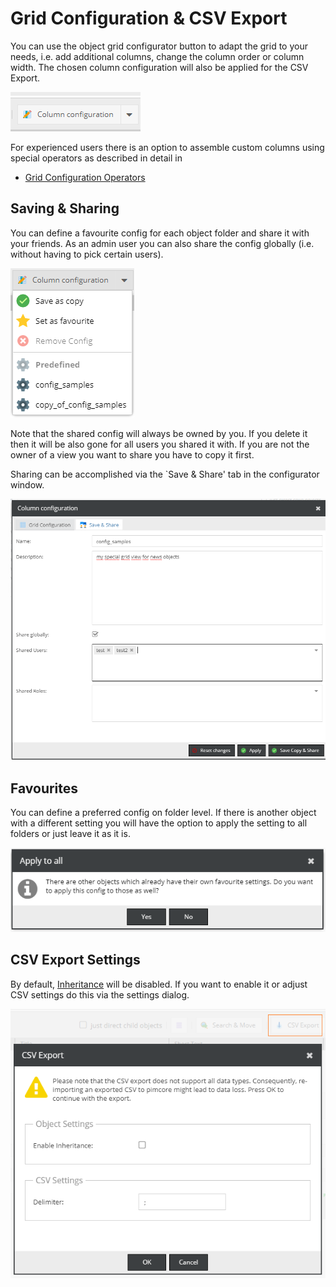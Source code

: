 # Grid Configuration & CSV Export

You can use the object grid configurator button to adapt the grid to your needs,
i.e. add additional columns, change the column order or column width.
The chosen column configuration will also be applied for the CSV Export.

![Configurator Button](../img/gridconfig/configurator_button.png)

For experienced users there is an option to assemble custom columns using special operators as described in detail in 
* [Grid Configuration Operators](./02_Grid_Configuration_Operators.md)

## Saving & Sharing

You can define a favourite config for each object folder and share it with your friends.
As an admin user you can also share the config globally (i.e. without having to pick certain users).

![Configurator Button Expanded](../img/gridconfig/configurator_button_expanded.png)

Note that the shared config will always be owned by you. If you delete it then it will be also gone for all
users you shared it with. If you are not the owner of a view you want to share you have to copy it first.

Sharing can be accomplished via the `Save & Share' tab in the configurator window.

![Configurator Button Expanded](../img/gridconfig/shared_users.png)

## Favourites

You can define a preferred config on folder level. If there is another object with a different setting you will have the option
to apply the setting to all folders or just leave it as it is.

![Confirm overwrite all](../img/gridconfig/apply_overwrite_all.png)

## CSV Export Settings

By default, [Inheritance](../../Development_Documentation/05_Objects/01_Object_Classes/05_Class_Settings/01_Inheritance.md) will be disabled.
If you want to enable it or adjust CSV settings do this via the settings dialog.

![Configurator Button Expanded](../img/gridconfig/csv_export_settings.png)


